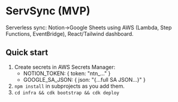 # ServSync (MVP)
Serverless sync: Notion->Google Sheets using AWS (Lambda, Step Functions, EventBridge), React/Tailwind dashboard. 

## Quick start
1) Create secrets in AWS Secrets Manager:
   - NOTION_TOKEN: { token: "ntn_..." }
   - GOOGLE_SA_JSON: { json: "{...full SA JSON...}" }
2) `npm install` in subprojects as you add them.
3) `cd infra && cdk bootstrap && cdk deploy`
